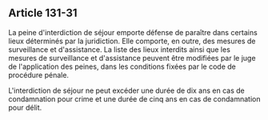 Article 131-31
----
La peine d'interdiction de séjour emporte défense de paraître dans certains
lieux déterminés par la juridiction. Elle comporte, en outre, des mesures de
surveillance et d'assistance. La liste des lieux interdits ainsi que les mesures
de surveillance et d'assistance peuvent être modifiées par le juge de
l'application des peines, dans les conditions fixées par le code de procédure
pénale.

L'interdiction de séjour ne peut excéder une durée de dix ans en cas de
condamnation pour crime et une durée de cinq ans en cas de condamnation pour
délit.
